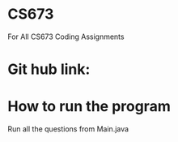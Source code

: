 # CS673
For All CS673 Coding Assignments

# Git hub link:

# How to run the program
Run all the questions from Main.java
